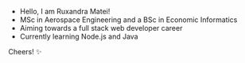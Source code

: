 * Hello, I am Ruxandra Matei!
* MSc in Aerospace Engineering and a BSc in Economic Informatics
* Aiming towards a full stack web developer career
* Currently learning Node.js and Java

Cheers! ✨
